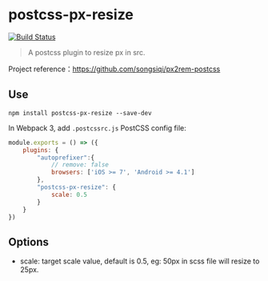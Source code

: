 # postcss-px-resize

[![Build Status](https://travis-ci.org/wh8766/postcss-px-resize.svg?branch=master)](https://travis-ci.org/wh8766/postcss-px-resize)

> A postcss plugin to resize px in src.

Project reference：https://github.com/songsiqi/px2rem-postcss

## Use

    npm install postcss-px-resize --save-dev

In Webpack 3, add `.postcssrc.js` PostCSS config file:

```js
module.exports = () => ({
    plugins: {
        "autoprefixer":{
            // remove: false
            browsers: ['iOS >= 7', 'Android >= 4.1']
        },
        "postcss-px-resize": {
            scale: 0.5
        }
    }
})
```

## Options

- scale: target scale value, default is 0.5, eg: 50px in scss file will resize to 25px.
